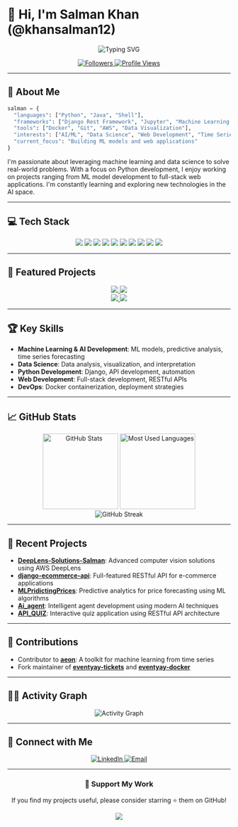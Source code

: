 # 👋 Hi, I'm Salman Khan (@khansalman12)

<div align="center">
  <img src="https://readme-typing-svg.herokuapp.com?font=Fira+Code&pause=1000&color=2986CC&center=true&vCenter=true&width=435&lines=Python+Developer;Machine+Learning+Enthusiast;Data+Scientist;Full+Stack+Developer" alt="Typing SVG" />
  
  <br />
  
  <p>
    <a href="https://github.com/khansalman12?tab=followers">
      <img alt="Followers" src="https://img.shields.io/github/followers/khansalman12?style=for-the-badge&logo=github&color=236ad3" />
    </a>
    <a href="https://github.com/khansalman12">
      <img alt="Profile Views" src="https://komarev.com/ghpvc/?username=khansalman12&style=for-the-badge&color=1DA1F2" />
    </a>
  </p>
</div>

---

## 🚀 About Me

```python
salman = {
  "languages": ["Python", "Java", "Shell"],
  "frameworks": ["Django Rest Framework", "Jupyter", "Machine Learning Libraries"],
  "tools": ["Docker", "Git", "AWS", "Data Visualization"],
  "interests": ["AI/ML", "Data Science", "Web Development", "Time Series Analysis"],
  "current_focus": "Building ML models and web applications"
}
```

I'm passionate about leveraging machine learning and data science to solve real-world problems. With a focus on Python development, I enjoy working on projects ranging from ML model development to full-stack web applications. I'm constantly learning and exploring new technologies in the AI space.

---

## 💻 Tech Stack

<div align="center">
  <img src="https://img.shields.io/badge/Python-3776AB?style=for-the-badge&logo=python&logoColor=white" />
  <img src="https://img.shields.io/badge/Django-092E20?style=for-the-badge&logo=django&logoColor=white" />
  <img src="https://img.shields.io/badge/Jupyter-F37626?style=for-the-badge&logo=jupyter&logoColor=white" />
  <img src="https://img.shields.io/badge/Docker-2496ED?style=for-the-badge&logo=docker&logoColor=white" />
  <img src="https://img.shields.io/badge/Git-F05032?style=for-the-badge&logo=git&logoColor=white" />
  <img src="https://img.shields.io/badge/AWS-232F3E?style=for-the-badge&logo=amazon-aws&logoColor=white" />
  <img src="https://img.shields.io/badge/Machine_Learning-FF6F00?style=for-the-badge&logo=tensorflow&logoColor=white" />
  <img src="https://img.shields.io/badge/JavaScript-F7DF1E?style=for-the-badge&logo=javascript&logoColor=black" />
  <img src="https://img.shields.io/badge/Data_Analysis-4285F4?style=for-the-badge&logo=google-analytics&logoColor=white" />
  <img src="https://img.shields.io/badge/Shell-4EAA25?style=for-the-badge&logo=gnu-bash&logoColor=white" />
</div>

---

## 🌟 Featured Projects

<div align="center">
  <a href="https://github.com/khansalman12/DeepLens-Solutions-Salman">
    <img src="https://github-readme-stats.vercel.app/api/pin/?username=khansalman12&repo=DeepLens-Solutions-Salman&theme=react&hide_border=true" />
  </a>
  <a href="https://github.com/khansalman12/django-ecommerce-api">
    <img src="https://github-readme-stats.vercel.app/api/pin/?username=khansalman12&repo=django-ecommerce-api&theme=react&hide_border=true" />
  </a>
</div>

<div align="center">
  <a href="https://github.com/khansalman12/MLPridictingPrices">
    <img src="https://github-readme-stats.vercel.app/api/pin/?username=khansalman12&repo=MLPridictingPrices&theme=react&hide_border=true" />
  </a>
  <a href="https://github.com/khansalman12/Ai_agent">
    <img src="https://github-readme-stats.vercel.app/api/pin/?username=khansalman12&repo=Ai_agent&theme=react&hide_border=true" />
  </a>
</div>

---

## 🏆 Key Skills

- **Machine Learning & AI Development**: ML models, predictive analysis, time series forecasting
- **Data Science**: Data analysis, visualization, and interpretation
- **Python Development**: Django, API development, automation
- **Web Development**: Full-stack development, RESTful APIs
- **DevOps**: Docker containerization, deployment strategies

---

## 📈 GitHub Stats

<div align="center">
  <img src="https://github-readme-stats.vercel.app/api?username=khansalman12&show_icons=true&count_private=true&hide=issues&theme=react&hide_border=true" alt="GitHub Stats" height="170" />
  <img src="https://github-readme-stats.vercel.app/api/top-langs/?username=khansalman12&layout=compact&theme=react&hide_border=true" alt="Most Used Languages" height="170" />
</div>

<div align="center">
  <img src="https://github-readme-streak-stats.herokuapp.com/?user=khansalman12&theme=react&hide_border=true" alt="GitHub Streak" />
</div>

---

## 🌱 Recent Projects

- **[DeepLens-Solutions-Salman](https://github.com/khansalman12/DeepLens-Solutions-Salman)**: Advanced computer vision solutions using AWS DeepLens
- **[django-ecommerce-api](https://github.com/khansalman12/django-ecommerce-api)**: Full-featured RESTful API for e-commerce applications
- **[MLPridictingPrices](https://github.com/khansalman12/MLPridictingPrices)**: Predictive analytics for price forecasting using ML algorithms
- **[Ai_agent](https://github.com/khansalman12/Ai_agent)**: Intelligent agent development using modern AI techniques
- **[API_QUIZ](https://github.com/khansalman12/API_QUIZ)**: Interactive quiz application using RESTful API architecture

---

## 🔬 Contributions

- Contributor to **[aeon](https://github.com/aeon-toolkit/aeon)**: A toolkit for machine learning from time series
- Fork maintainer of **[eventyay-tickets](https://github.com/fossasia/eventyay-tickets)** and **[eventyay-docker](https://github.com/fossasia/eventyay-docker)**

---

## 🏃‍♂️ Activity Graph

<div align="center">
  <img alt="Activity Graph" src="https://github-readme-activity-graph.vercel.app/graph?username=khansalman12&theme=react-dark&hide_border=true" />
</div>

---

## 🔗 Connect with Me

<div align="center">
  <a href="https://www.linkedin.com/in/salman-khan-7b6549323/">
    <img src="https://img.shields.io/badge/LinkedIn-0077B5?style=for-the-badge&logo=linkedin&logoColor=white" alt="LinkedIn" />
  </a>
 
  <a href="salmancsc28@gmail.com">
    <img src="https://img.shields.io/badge/Email-D14836?style=for-the-badge&logo=gmail&logoColor=white" alt="Email" />
  </a>
</div>

---

<div align="center">
  <h3>💖 Support My Work</h3>
  <p>If you find my projects useful, please consider starring ⭐ them on GitHub!</p>
  
  <img src="https://forthebadge.com/images/badges/built-with-love.svg" />
</div>

<!-- Last updated: April 12, 2025 -->
